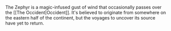The Zephyr is a magic-infused gust of wind that occasionally passes over the [[The Occident|Occident]]. It's believed to originate from somewhere on the eastern half of the continent, but the voyages to uncover its source have yet to return.